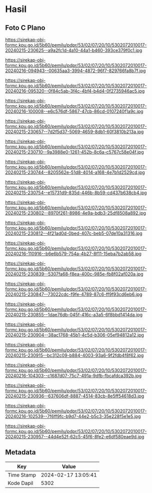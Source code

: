 # Hasil

## Foto C Plano

https://sirekap-obj-formc.kpu.go.id/5b60/pemilu/pdpr/53/02/07/20/10/5302072010017-20240215-230625--a9a2fc1d-4a10-44a1-b460-393ce379f0c1.jpg

https://sirekap-obj-formc.kpu.go.id/5b60/pemilu/pdpr/53/02/07/20/10/5302072010017-20240216-094943--00635aa3-3994-4872-96f7-829766fa8b7f.jpg

https://sirekap-obj-formc.kpu.go.id/5b60/pemilu/pdpr/53/02/07/20/10/5302072010017-20240216-095320--0f84c5ab-3f4c-4bf4-b4d4-0f2735946ac5.jpg

https://sirekap-obj-formc.kpu.go.id/5b60/pemilu/pdpr/53/02/07/20/10/5302072010017-20240216-100008--e6c576df-5867-47cb-86cd-0107240f1a9c.jpg

https://sirekap-obj-formc.kpu.go.id/5b60/pemilu/pdpr/53/02/07/20/10/5302072010017-20240215-230657--7d2f5d37-5069-4659-8db1-60f3810b213a.jpg

https://sirekap-obj-formc.kpu.go.id/5b60/pemilu/pdpr/53/02/07/20/10/5302072010017-20240215-230710--9a3988e0-1261-452b-8c6a-c5767c58e04f.jpg

https://sirekap-obj-formc.kpu.go.id/5b60/pemilu/pdpr/53/02/07/20/10/5302072010017-20240215-230744--8205562e-51d8-4014-a168-4e7b1d2529cd.jpg

https://sirekap-obj-formc.kpu.go.id/5b60/pemilu/pdpr/53/02/07/20/10/5302072010017-20240215-230754--e15731d9-835d-446b-8b59-cd437b638cb4.jpg

https://sirekap-obj-formc.kpu.go.id/5b60/pemilu/pdpr/53/02/07/20/10/5302072010017-20240215-230802--8970f261-8986-4e9a-bdb3-25df8508a892.jpg

https://sirekap-obj-formc.kpu.go.id/5b60/pemilu/pdpr/53/02/07/20/10/5302072010017-20240215-230812--4f21ad0d-0bed-407c-beb5-07de10a31316.jpg

https://sirekap-obj-formc.kpu.go.id/5b60/pemilu/pdpr/53/02/07/20/10/5302072010017-20240216-110916--b6e6b579-754a-4b27-8f11-15eba7b2ab58.jpg

https://sirekap-obj-formc.kpu.go.id/5b60/pemilu/pdpr/53/02/07/20/10/5302072010017-20240215-230839--5307fa68-f8ea-400c-985e-fb8f02af020a.jpg

https://sirekap-obj-formc.kpu.go.id/5b60/pemilu/pdpr/53/02/07/20/10/5302072010017-20240215-230847--73022cdc-f9fe-4789-87c6-ff9f93cd6eb6.jpg

https://sirekap-obj-formc.kpu.go.id/5b60/pemilu/pdpr/53/02/07/20/10/5302072010017-20240215-230855--1dae76db-045f-416c-a3a5-6f8bbd1414da.jpg

https://sirekap-obj-formc.kpu.go.id/5b60/pemilu/pdpr/53/02/07/20/10/5302072010017-20240215-230904--38ac1768-45b1-4c5d-b306-05ef94812a12.jpg

https://sirekap-obj-formc.kpu.go.id/5b60/pemilu/pdpr/53/02/07/20/10/5302072010017-20240215-230915--bc312c09-b884-4003-93a6-9f2fdb4f8f62.jpg

https://sirekap-obj-formc.kpu.go.id/5b60/pemilu/pdpr/53/02/07/20/10/5302072010017-20240216-104303--c1687d07-75c7-491a-9dfb-fbcafdca392b.jpg

https://sirekap-obj-formc.kpu.go.id/5b60/pemilu/pdpr/53/02/07/20/10/5302072010017-20240215-230936--637606df-8887-4514-83cb-8e5ff54618d3.jpg

https://sirekap-obj-formc.kpu.go.id/5b60/pemilu/pdpr/53/02/07/20/10/5302072010017-20240216-102539--7f6ff9fc-b9d7-44e2-b5c3-35e228f5e1e5.jpg

https://sirekap-obj-formc.kpu.go.id/5b60/pemilu/pdpr/53/02/07/20/10/5302072010017-20240215-230957--44d4e52f-62c5-45f6-8fe2-e6df580eae9d.jpg


## Metadata

| Key        | Value               |
| ---------- | ------------------- |
| Time Stamp | 2024-02-17 13:05:41 |
| Kode Dapil | 5302                |



